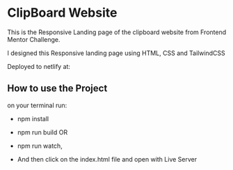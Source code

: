 # ClipBoard Website

This is the Responsive Landing page of the clipboard website from Frontend Mentor Challenge.

I designed this Responsive landing page using HTML, CSS and TailwindCSS

Deployed to netlify at:

## How to use the Project

on your terminal run:

- npm install

* npm run build OR

- npm run watch,

- And then click on the index.html file and open with Live Server
